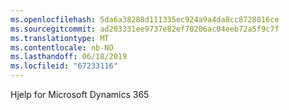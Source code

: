 ```yaml
---
ms.openlocfilehash: 5da6a38288d111335ec924a9a4da8cc8728016ce
ms.sourcegitcommit: ad203331ee9737e82ef70206ac04eeb72a5f9c7f
ms.translationtype: MT
ms.contentlocale: nb-NO
ms.lasthandoff: 06/18/2019
ms.locfileid: "67233116"
---
```

Hjelp for Microsoft Dynamics 365